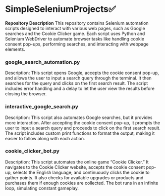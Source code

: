 # SimpleSeleniumProjects✅

**Repository Description**
This repository contains Selenium automation scripts designed to interact with various web pages, such as Google searches and the Cookie Clicker game. Each script uses Python and Selenium WebDriver to automate browser tasks like handling cookie consent pop-ups, performing searches, and interacting with webpage elements.

### google_search_automation.py
Description:
This script opens Google, accepts the cookie consent pop-up, and allows the user to input a search query through the terminal. It then searches for the query and clicks on the first search result. The script includes error handling and a delay to let the user view the results before closing the browser.

### interactive_google_search.py
Description:
This script also automates Google searches, but it provides more interaction. After accepting the cookie consent pop-up, it prompts the user to input a search query and proceeds to click on the first search result. The script includes custom print functions to format the output, making it easier to follow along with each action.

### cookie_clicker_bot.py
Description:
This script automates the online game “Cookie Clicker.” It navigates to the Cookie Clicker website, accepts the cookie consent pop-up, selects the English language, and continuously clicks the cookie to gather points. It also checks for available upgrades or products and purchases them if enough cookies are collected. The bot runs in an infinite loop, simulating constant gameplay.
